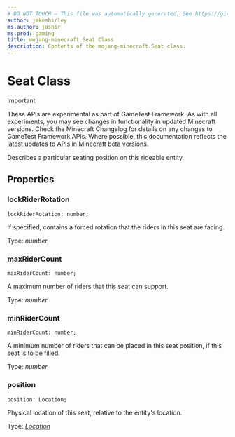 ```yaml
---
# DO NOT TOUCH — This file was automatically generated. See https://github.com/Mojang/MinecraftScriptingApiDocsGenerator to modify descriptions, examples, etc.
author: jakeshirley
ms.author: jashir
ms.prod: gaming
title: mojang-minecraft.Seat Class
description: Contents of the mojang-minecraft.Seat class.
---
```

# Seat Class
>[!IMPORTANT]
>These APIs are experimental as part of GameTest Framework. As with all experiments, you may see changes in functionality in updated Minecraft versions. Check the Minecraft Changelog for details on any changes to GameTest Framework APIs. Where possible, this documentation reflects the latest updates to APIs in Minecraft beta versions.

Describes a particular seating position on this rideable entity.

## Properties
### **lockRiderRotation**
`lockRiderRotation: number;`

If specified, contains a forced rotation that the riders in this seat are facing.

Type: *number*


### **maxRiderCount**
`maxRiderCount: number;`

A maximum number of riders that this seat can support.

Type: *number*


### **minRiderCount**
`minRiderCount: number;`

A minimum number of riders that can be placed in this seat position, if this seat is to be filled.

Type: *number*


### **position**
`position: Location;`

Physical location of this seat, relative to the entity's location.

Type: [*Location*](Location.md)




